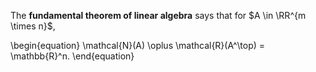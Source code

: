 The **fundamental theorem of linear algebra** says that for $A \in \RR^{m \times n}$,

\begin{equation}
\mathcal{N}(A) \oplus \mathcal{R}(A^\top) = \mathbb{R}^n.
\end{equation}